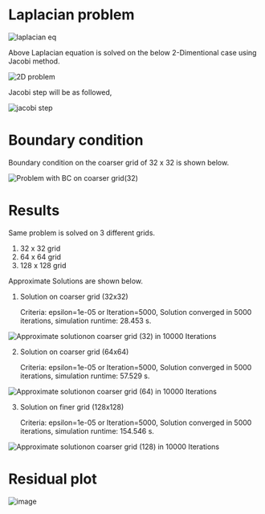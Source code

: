 # Laplacian problem 

![laplacian eq](https://user-images.githubusercontent.com/42026685/106930678-1c7fa180-6716-11eb-850b-84f8b7a2a6ed.png)

Above Laplacian equation is solved on the below 2-Dimentional case using Jacobi method.

![2D problem](https://user-images.githubusercontent.com/42026685/106932323-e3e0c780-6717-11eb-9a90-f60bed49b47e.png)

Jacobi step will be as followed,

![jacobi step](https://user-images.githubusercontent.com/42026685/106935413-99f9e080-671b-11eb-902c-6afe3f8fd719.png)

# Boundary condition

Boundary condition on the coarser grid of 32 x 32 is shown below.

![Problem with BC on coarser grid(32)](https://user-images.githubusercontent.com/42026685/106935942-420fa980-671c-11eb-9f8f-8878ccb3a2f2.png)

# Results

Same problem is solved on 3 different grids.
1. 32 x 32 grid
2. 64 x 64 grid
3. 128 x 128 grid

Approximate Solutions are shown below.

1. Solution on coarser grid (32x32)
    
    Criteria: epsilon=1e-05 or Iteration=5000,
    Solution converged in 5000 iterations,
    simulation runtime: 28.453 s.

![Approximate solutionon coarser grid (32) in 10000 Iterations](https://user-images.githubusercontent.com/42026685/106936231-9dda3280-671c-11eb-837b-22735de8cab3.png)

2. Solution on coarser grid (64x64)
  
    Criteria: epsilon=1e-05 or Iteration=5000,
    Solution converged in 5000 iterations,
    simulation runtime: 57.529 s.
    
![Approximate solutionon coarser grid (64) in 10000 Iterations](https://user-images.githubusercontent.com/42026685/106936690-2eb10e00-671d-11eb-8f92-4f9d6b09aba7.png)

3. Solution on finer grid (128x128)
    
    Criteria: epsilon=1e-05 or Iteration=5000,
    Solution converged in 5000 iterations,
    simulation runtime: 154.546 s.
    
![Approximate solutionon coarser grid (128) in 10000 Iterations](https://user-images.githubusercontent.com/42026685/106936768-425c7480-671d-11eb-8ce5-064947efbfac.png)

# Residual plot

![image](https://user-images.githubusercontent.com/42026685/108340240-a6307400-71d8-11eb-9332-f599d52c762e.png)


